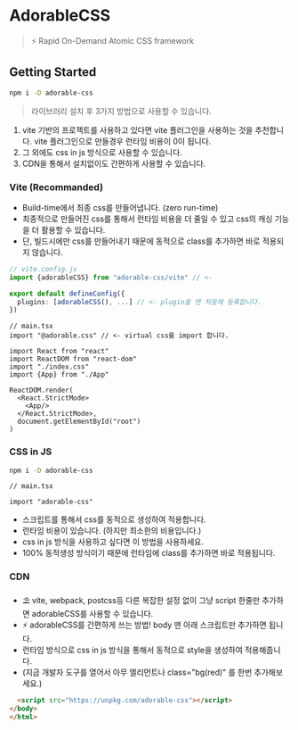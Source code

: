 # AdorableCSS

> ⚡️ Rapid On-Demand Atomic CSS framework



## Getting Started

```sh
npm i -D adorable-css
```
> 라이브러리 설치 후 3가지 방법으로 사용할 수 있습니다.
 
1. vite 기반의 프로젝트를 사용하고 있다면 vite 플러그인을 사용하는 것을 추천합니다. vite 플러그인으로 만들경우 런타임 비용이 0이 됩니다.
2. 그 외에도 css in js 방식으로 사용할 수 있습니다.
3. CDN을 통해서 설치없이도 간편하게 사용할 수 있습니다.

### Vite (Recommanded)
- Build-time에서 최종 css를 만들어냅니다. (zero run-time)
- 최종적으로 만들어진 css를 통해서 런타임 비용을 더 줄일 수 있고 css의 캐싱 기능을 더 활용할 수 있습니다.
- 단, 빌드시에만 css를 만들어내기 때문에 동적으로 class를 추가하면 바로 적용되지 않습니다.

```ts
// vite.config.js
import {adorableCSS} from "adorable-css/vite" // <-

export default defineConfig({
  plugins: [adorableCSS(), ...] // <- plugin을 맨 처음에 등록합니다.
})
```

```tsx
// main.tsx
import "@adorable.css" // <- virtual css를 import 합니다.

import React from "react"
import ReactDOM from "react-dom"
import "./index.css"
import {App} from "./App"

ReactDOM.render(
  <React.StrictMode>
    <App/>
  </React.StrictMode>,
  document.getElementById("root")
)
```


### CSS in JS
```sh
npm i -D adorable-css
```

```tsx
// main.tsx

import "adorable-css"
```
- 스크립트를 통해서 css를 동적으로 생성하여 적용합니다.
- 런타임 비용이 있습니다. (하지만 최소한의 비용입니다.)
- css in js 방식을 사용하고 싶다면 이 방법을 사용하세요.
- 100% 동적생성 방식이기 때문에 런타임에 class를 추가하면 바로 적용됩니다.

### CDN
- ⛱ vite, webpack, postcss등 다른 복잡한 설정 없이 그냥 script 한줄만 추가하면 adorableCSS를 사용할 수 있습니다.
- ⚡️ adorableCSS를 간편하게 쓰는 방법! body 맨 아래 스크립트만 추가하면 됩니다.
- 런타임 방식으로 css in js 방식을 통해서 동적으로 style을 생성하여 적용해줍니다.
- (지금 개발자 도구를 열어서 아무 엘리먼트나 class="bg(red)" 를 한번 추가해보세요.)

```html
  <script src="https://unpkg.com/adorable-css"></script>
</body>
</html>
```